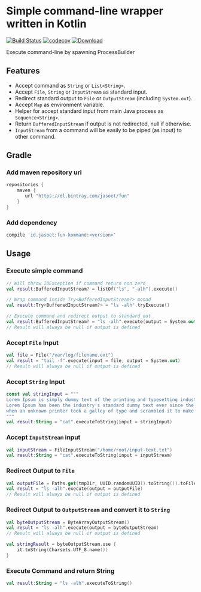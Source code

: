 # Simple command-line wrapper written in Kotlin

[![Build Status](https://travis-ci.org/jasoet/fun-kommand.svg?branch=master)](https://travis-ci.org/jasoet/fun-kommand)
[![codecov](https://codecov.io/gh/jasoet/fun-kommand/branch/master/graph/badge.svg)](https://codecov.io/gh/jasoet/fun-kommand)
[![Download](https://api.bintray.com/packages/jasoet/fun/fun-kommand/images/download.svg) ](https://bintray.com/jasoet/fun/fun-kommand/_latestVersion)

Execute command-line by spawning ProcessBuilder

## Features
- Accept command as `String` or `List<String>`.
- Accept `File`, `String` or `InputStream` as standard input.
- Redirect standard output to `File` or `OutputStream` (including `System.out`).
- Accept `Map` as environment variable.
- Helper for accept standard input from main Java process as `Sequence<String>`.
- Return `BufferedInputStream` if output is not redirected, null if otherwise.
- `InputStream` from a command will be easily to be piped (as input) to other command. 

## Gradle

### Add maven repository url
```groovy
repositories {
    maven {
       url "https://dl.bintray.com/jasoet/fun"
    }
}
```

### Add dependency 
```groovy
compile 'id.jasoet:fun-kommand:<version>'
```

## Usage
### Execute simple command
```kotlin
// Will throw IOException if command return non zero
val result:BufferedInputStream? = listOf("ls", "-alh").execute()

// Wrap command inside Try<BufferedInputStream?> monad 
val result:Try<BufferedInputStream?> = "ls -alh".tryExecute()

// Execute command and redirect output to standard out 
val result:BufferedInputStream? = "ls -alh".execute(output = System.out)
// Result will always be null if output is defined
```

### Accept `File` Input
```kotlin
val file = File("/var/log/filename.ext")
val result = "tail -f".execute(input = file, output = System.out)
// Result will always be null if output is defined
```

### Accept `String` Input
```kotlin
const val stringInput = """
Lorem Ipsum is simply dummy text of the printing and typesetting industry. 
Lorem Ipsum has been the industry's standard dummy text ever since the 1500s, 
when an unknown printer took a galley of type and scrambled it to make a type specimen book.
"""
val result:String = "cat".executeToString(input = stringInput)
```

### Accept `InputStream` input
```kotlin
val inputStream = FileInputStream("/home/root/input-text.txt")
val result:String = "cat".executeToString(input = inputStream)
```

### Redirect Output to `File` 
```kotlin
val outputFile = Paths.get(tmpDir, UUID.randomUUID().toString()).toFile()
val result = "ls -alh".execute(output = outputFile)
// Result will always be null if output is defined
```

### Redirect Output to `OutputStream` and convert it to `String`
```kotlin
val byteOutputStream = ByteArrayOutputStream()
val result = "ls -alh".execute(output = byteOutputStream)
// Result will always be null if output is defined

val stringResult = byteOutputStream.use {
    it.toString(Charsets.UTF_8.name())
}
```

### Execute Command and return String
```kotlin
val result:String = "ls -alh".executeToString()
```
